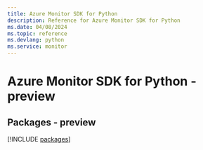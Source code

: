 ```yaml
---
title: Azure Monitor SDK for Python
description: Reference for Azure Monitor SDK for Python
ms.date: 04/08/2024
ms.topic: reference
ms.devlang: python
ms.service: monitor
---
```

# Azure Monitor SDK for Python - preview
## Packages - preview
[!INCLUDE [packages](monitor-index.md)]